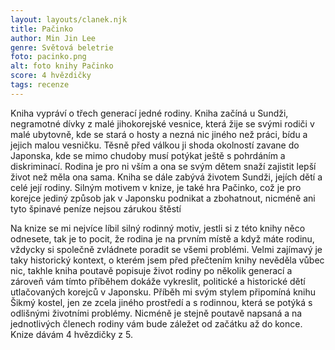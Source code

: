 ```yaml
---
layout: layouts/clanek.njk
title: Pačinko
author: Min Jin Lee
genre: Světová beletrie
foto: pacinko.png
alt: foto knihy Pačinko
score: 4 hvězdičky
tags: recenze
---
```


Kniha vypráví o třech generací jedné rodiny. Kniha začíná u Sundži, negramotné dívky z malé jihokorejské vesnice, která žije se svými rodiči v malé ubytovně, kde se stará o hosty a nezná nic jiného než práci, bídu a jejich malou vesničku. Těsně před válkou ji shoda okolností zavane do Japonska, kde se mimo chudoby musí potýkat ještě s pohrdáním a diskriminací. Rodina je pro ni vším a ona se svým dětem snaží zajistit lepší život než měla ona sama. Kniha se dále zabývá životem Sundži, jejích dětí a celé její rodiny. Silným motivem v knize, je také hra Pačinko, což je pro korejce jediný způsob jak v Japonsku podnikat a zbohatnout, nicméně ani tyto špinavé peníze nejsou zárukou štěstí 

Na knize se mi nejvíce líbil silný rodinný motiv, jestli si z této knihy něco odnesete, tak je to pocit, že rodina je na prvním místě a když máte rodinu, vždycky si společně zvládnete poradit se všemi problémi. Velmi zajímavý je taky historický kontext, o kterém jsem před přečtením knihy nevěděla vůbec nic, takhle kniha poutavě popisuje život rodiny po několik generací a zároveň vám tímto příběhem dokáže vykreslit, politické a historické dětí utlačovaných korejců v Japonsku. Příběh mi svým stylem připomíná knihu Šikmý kostel, jen ze zcela jiného prostředí a s rodinnou, která se potýká s odlišnými životními problémy. Nicméně je stejně poutavě napsaná a na jednotlivých členech rodiny vám bude záležet od začátku až do konce. 
Knize dávám 4 hvězdičky z 5.



